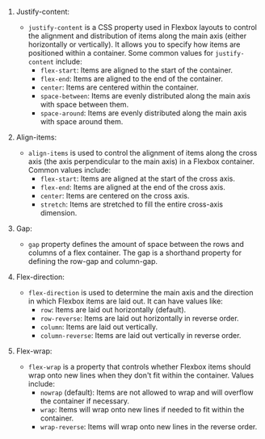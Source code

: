 1. Justify-content:

   - `justify-content` is a CSS property used in Flexbox layouts to control the alignment and distribution of items along the main axis (either horizontally or vertically). It allows you to specify how items are positioned within a container. Some common values for `justify-content` include:
     - `flex-start`: Items are aligned to the start of the container.
     - `flex-end`: Items are aligned to the end of the container.
     - `center`: Items are centered within the container.
     - `space-between`: Items are evenly distributed along the main axis with space between them.
     - `space-around`: Items are evenly distributed along the main axis with space around them.

2. Align-items:

   - `align-items` is used to control the alignment of items along the cross axis (the axis perpendicular to the main axis) in a Flexbox container. Common values include:
     - `flex-start`: Items are aligned at the start of the cross axis.
     - `flex-end`: Items are aligned at the end of the cross axis.
     - `center`: Items are centered on the cross axis.
     - `stretch`: Items are stretched to fill the entire cross-axis dimension.

3. Gap:

   - `gap` property defines the amount of space between the rows and columns of a flex container. The gap is a shorthand property for defining the row-gap and column-gap.

4. Flex-direction:

   - `flex-direction` is used to determine the main axis and the direction in which Flexbox items are laid out. It can have values like:
     - `row`: Items are laid out horizontally (default).
     - `row-reverse`: Items are laid out horizontally in reverse order.
     - `column`: Items are laid out vertically.
     - `column-reverse`: Items are laid out vertically in reverse order.

5. Flex-wrap:
   - `flex-wrap` is a property that controls whether Flexbox items should wrap onto new lines when they don't fit within the container. Values include:
     - `nowrap` (default): Items are not allowed to wrap and will overflow the container if necessary.
     - `wrap`: Items will wrap onto new lines if needed to fit within the container.
     - `wrap-reverse`: Items will wrap onto new lines in the reverse order.
